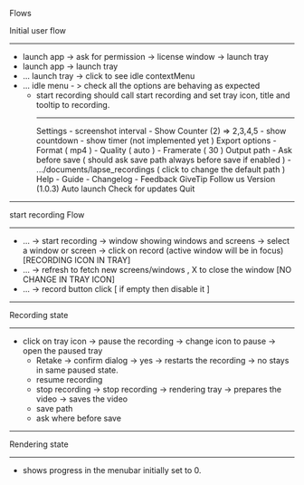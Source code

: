 Flows

Initial user flow
_________________

- launch app -> ask for permission -> license window -> launch tray
- launch app -> launch tray
- ... launch tray -> click to see idle contextMenu
- ... idle menu - > check all the options are behaving as expected
  - start recording should call start recording and set tray icon, title and tooltip to recording.
    ___
    Settings
        - screenshot interval
        - Show Counter (2) => 2,3,4,5
        - show countdown
        - show timer (not implemented yet )
    Export options
        - Format ( mp4 )
        - Quality ( auto )
        - Framerate ( 30 )
    Output path
        - Ask before save ( should ask save path always before save if enabled )
        - .../documents/lapse_recordings ( click to change the default path )
    Help
        - Guide
        - Changelog
        - Feedback
    GiveTip
    Follow us
    Version (1.0.3)
    Auto launch
    Check for updates
    Quit

----------------------

start recording Flow
______________

- ... -> start recording -> window showing windows and screens -> select a window or screen -> click on record (active window will be in focus) [RECORDING ICON IN TRAY]
- ... -> refresh to fetch new screens/windows , X to close the window [NO CHANGE IN TRAY ICON]
- ... -> record button click [ if empty then disable it ]

-----------------------

Recording state
_______________

- click on tray icon -> pause the recording -> change icon to pause -> open the paused tray
  - Retake -> confirm dialog -> yes -> restarts the recording -> no stays in same paused state.
  - resume recording
  - stop recording -> stop recording -> rendering tray -> prepares the video -> saves the video
  - save path
  - ask where before save

-------------------------

Rendering state
_______________

- shows progress in the menubar initially set to 0.
